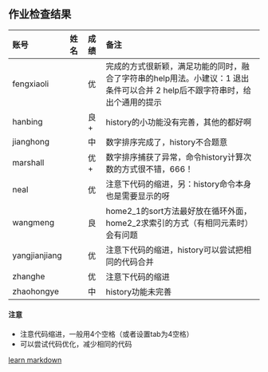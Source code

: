 ## 作业检查结果

|账号           |姓名     |成绩     |备注               |
|:--------------|:--------| :------ |:----------------- |
|fengxiaoli     |         |优       |完成的方式很新颖，满足功能的同时，融合了字符串的help用法。小建议：1 退出条件可以合并 2 help后不跟字符串时，给出个通用的提示   |
|hanbing        |         |良+      |history的小功能没有完善，其他的都好啊  |
|jianghong      |         |中       |数字排序完成了，history不合题意               |
|marshall       |         |优+      |数字排序捕获了异常，命令history计算次数的方式很不错，666！
|neal           |         |优       |注意下代码的缩进，另：history命令本身也是需要显示的呀|
|wangmeng       |         |良       |home2_1的sort方法最好放在循环外面，home2_2求索引的方式（有相同元素时）会有问题
|yangjianjiang  |         |优       |注意下代码的缩进，history可以尝试把相同的代码合并                   |
|zhanghe        |         |优       |注意下代码的缩进                   |
|zhaohongye     |         |中       |history功能未完善                   |


#### 注意
- 注意代码缩进，一般用4个空格（或者设置tab为4空格）
- 可以尝试代码优化，减少相同的代码


[learn markdown](http://note.youdao.com/iyoudao/?p=2411&vendor=unsilent14)
